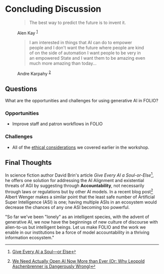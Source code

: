 # Concluding Discussion

<figure>
  <blockquote class="blockquote">
   <p>
     The best way to predict the future is to invent it.
   </p>
  </blockquote>
  <figcaption class="blockquote-footer" markdown="span">
   Alen Kay <sup><a class="footnote-ref" href="#fn:KEYS">1</a></sup>
  </figcaption>
</figure>
  
<figure>
  <blockquote class="blockquote">
   <p>
     I am interested in things that AI can do to empower people and I don't want the future where people 
     are kind of on the side of automation I want people to be very in an empowered State and I want 
     them to be amazing even much more amazing than today...
   </p>
  </blockquote>
  <figcaption class="blockquote-footer" markdown="span">
    Andre Karpahy  <sup><a class="footnote-ref" href="#fn:KARPATHY">2</a></sup>
  </figcaption>
</figure>

## Questions
What are the opportunities and challenges for using generative AI in FOLIO?

### Opportunities
- Improve staff and patron workflows in FOLIO 

### Challenges
- All of the [ethical considerations](../ethical-considerations-ai-ml-for-libraries/index.html) we
  covered earlier in the workshop.

## Final Thoughts
In science fiction author David Brin's article *Give Every AI a Soul-or-Else*[^BRIN], he offers one 
solution for addressing the AI Alignment and existential threats of AGI by suggesting through
**Accountability**, not necessarily through laws or regulations but by other AI models. In a recent
blog post[^WENGER] Albert Wenger makes a similar point that the least safe number of Artificial 
Super Intelligence (ASI) is one; having multiple ASIs in an ecosystem would decrease the chances 
of any one ASI becoming too powerful.  

"So far we've been "lonely" as an intelligent species, with the advent of generative AI, we now
have the beginnings of new culture of discourse with alien-to-us but intelligent beings. Let us
make FOLIO and the work we enable in our institutions be a force of model accountability in a 
thriving information ecosystem." 

[^KEYS]: Original quote from 1971 to Xerox researches, expressed in this video [The Best Way to Predict the Future is to Create It. But Is It Already Too Late?](https://www.youtube.com/watch?v=dTPI6wh-Lr0)
[^KARPATHY]: [No Priors Ep. 80 | With Andrej Karpathy from OpenAI and Tesla](https://www.youtube.com/watch?v=hM_h0UA7upI)
[^BRIN]: [Give Every AI a Soul—or Else](https://www.wired.com/story/give-every-ai-a-soul-or-else/)
[^WENGER]: [We Need Actually Open AI Now More than Ever (Or: Why Leopold Aschenbrenner is Dangerously Wrong)](https://continuations.com/post/761729753693765632/we-need-actually-open-ai-now-more-than-ever-or)

